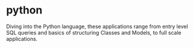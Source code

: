 # python
Diving into the Python language, these applications range from entry level SQL queries and basics of structuring Classes and Models, to full scale applications. 
